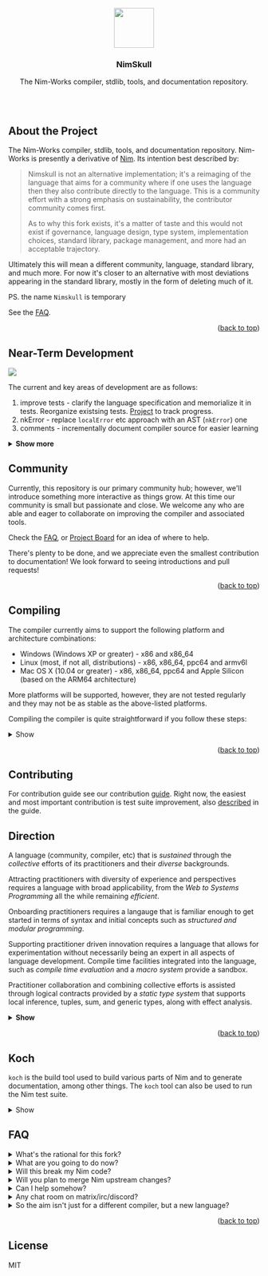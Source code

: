 <div id="top"></div>

<br />

<div align="center">
  <a href="https://github.com/nim-works/nimskull">
    <img src="https://raw.githubusercontent.com/nim-lang/assets/master/Art/logo-crown.png" height="80px"/>
  </a>

  <h3 align="center">NimSkull</h3>
  <p align="center">
    The Nim-Works compiler, stdlib, tools, and documentation repository.
    <br />
    <br />
    <!-- <a href="https://github.com/nim-works/nimskull/issues">Report Bug</a>
    ·
    <a href="https://github.com/nim-works/nimskull/issues">Request Feature</a> -->
  </p>
</div>

<br />

## About the Project

The Nim-Works compiler, stdlib, tools, and documentation repository. Nim-Works
is presently a derivative of [Nim][nim-site]. Its intention best described by:

> Nimskull is not an alternative implementation; it's a reimaging of the language
> that aims for a community where if one uses the language then they also
> contribute directly to the language. This is a community effort with a strong
> emphasis on sustainability, the contributor community comes first.
>
> As to why this fork exists, it's a matter of taste and this would not exist
> if governance, language design, type system, implementation choices, standard
> library, package management, and more had an acceptable trajectory.

Ultimately this will mean a different community, language, standard library,
and much more. For now it's closer to an alternative with most deviations
appearing in the standard library, mostly in the form of deleting much of it.

PS. the name `Nimskull` is temporary

See the [FAQ](#FAQ).

<p align="right">(<a href="#top">back to top</a>)</p>

## Near-Term Development


![](./doc/fixup_roadmap.png)

The current and key areas of development are as follows:
1. improve tests - clarify the language specification and memorialize it in tests.
   Reorganize existsing tests. [Project](https://github.com/nim-works/nimskull/projects/2)
   to track progress.
2. nkError - replace `localError` etc approach with an AST (`nkError`) one
3. comments - incrementally document compiler source for easier learning

<details><summary><b>Show more</b></summary><br />

There are more, the above have been carefully chosen based on the direction of
the language; moreover, their impact is far beyond as described and the
intention is to create a virtuous cycle, examples:

* clarifying the language specification will identify bugs and design flaws that
  in turn will be fixed.
* changes introduced via nkError result in more pure code (`func`) as control-
  flow and effects are no longer intertwined; lead to bug and language
  design fixes due to a broad audit, ease compiler as a library usage for tools

<p align="right">(<a href="#top">back to top</a>)</p>

</details>

## Community

<!-- Join us on [matrix/irc][matrix-channel]! -->

Currently, this repository is our primary community hub; however, we'll introduce something more interactive as things grow. At this time our community is small but
passionate and close. We welcome any who are able and eager to collaborate on improving the compiler and associated tools.

Check the [FAQ](#FAQ), or [Project Board](https://github.com/nim-works/nimskull/projects) for an idea of where to help.

There's plenty to be done, and we appreciate even the smallest contribution to
documentation! We look forward to seeing introductions and pull requests!

<p align="right">(<a href="#top">back to top</a>)</p>

## Compiling

The compiler currently aims to support the following platform and
architecture combinations:

  * Windows (Windows XP or greater) - x86 and x86_64
  * Linux (most, if not all, distributions) - x86, x86_64, ppc64 and armv6l
  * Mac OS X (10.04 or greater) - x86, x86_64, ppc64 and Apple Silicon (based on the ARM64 architecture)

More platforms will be supported, however, they are not tested regularly and they
may not be as stable as the above-listed platforms.

Compiling the compiler is quite straightforward if you follow these steps:

<details>
  <summary>Show</summary>
  <br />

First, the C source of an older version of the compiler is needed to
bootstrap the latest version because the compiler itself is written in the
programming language. Those C sources are available within the
[``nim-lang/csources_v1``][csources-v1-repo] repository.

Next, to build from source you will need:

  * A C compiler such as ``gcc`` 3.x/later or an alternative such as ``clang``,
    ``Visual C++`` or ``Intel C++``. It is recommended to use ``gcc`` 3.x or
    later.
  * Either ``git`` or ``wget`` to download the needed source repositories.
  * The ``build-essential`` package when using ``gcc`` on Ubuntu (and likely
    other distros as well).
  * On Windows MinGW 4.3.0 (GCC 8.10) is the minimum recommended compiler.
  * Nim hosts a known working MinGW distribution:
    * [MinGW32.7z](https://nim-lang.org/download/mingw32.7z)
    * [MinGW64.7z](https://nim-lang.org/download/mingw64.7z)

**Windows Note: Cygwin and similar POSIX runtime environments are not supported.**

Then, if you are on a \*nix system or Windows, the following steps should compile
Nim from source using ``gcc``, ``git``, and the ``koch`` build tool.

**Note: The following commands are for the development version of the compiler.**

First, get the compiler from github:

```
git clone https://github.com/nim-works/nimskull.git
cd nimskull
```

Next, run the appropriate build shell script for your platform:

* `build_all.sh` (Linux, Mac)
* `build_all.bat` (Windows)

Finally, once you have finished the build steps (on Windows, Mac, or Linux) you
should add the ``bin`` directory to your PATH.

</details>

<p align="right">(<a href="#top">back to top</a>)</p>

## Contributing

For contribution guide see our contribution [guide](https://nim-works.github.io/nimskull/contributing.html).
Right now, the easiest and most important contribution is test suite improvement, also 
[described](https://nim-works.github.io/nimskull/contributing.html#writing-or-improving-tests) in the guide.

## Direction

<!-- This is quite a large block of text to have so close to the top; I reckon it should be summarised in a much shorter version with a show more following it -->


A language (community, compiler, etc) that is *sustained* through the
*collective* efforts of its practitioners and their *diverse* backgrounds.

Attracting practitioners with diversity of experience and perspectives
requires a language with broad applicability, from the *Web to Systems*
*Programming* all the while remaining *efficient*.

Onboarding practitioners requires a langauge that is familiar enough to get
started in terms of syntax and initial concepts such as *structured and*
*modular programming*.

Supporting practitioner driven innovation requires a language that allows for
experimentation without necessarily being an expert in all aspects of language
development. Compile time facilities integrated into the language, such as
*compile time evaluation* and a *macro system* provide a sandbox.

Practitioner collaboration and combining collective efforts is assisted through
logical contracts provided by a *static type system* that supports local
inference, tuples, sum, and generic types, along with effect analysis.

<details><summary><b>Show</b></summary>

A language that develops in such a manner is going to encounter what some might
term as 'instability' via numerous backwards-compatibility breaking changes.
We consider this a feature, instead we:
* favour designs (language or API) that are resilient in the face of change
* employ tools that automatically migrate legacy code or assist in migration
* not ossify poor choices and be honest that we can't make such guarantees

Popular languages are maintained through incredible amounts of funding from
various entities; we do not see, nor seek, this happening for us.
Alternatively, there are a number of languages that require unhealthy amounts
of free labour from a few, we're not interested in that either. Instead as is
described this language will focus on practitioners able to affect their tools
and community.

</details>

<p align="right">(<a href="#top">back to top</a>)</p>

## Koch

``koch`` is the build tool used to build various parts of Nim and to generate
documentation, among other things. The ``koch`` tool can also
be used to run the Nim test suite.

<details>
<summary>Show</summary>

You may execute the tests using ``./koch.py tests``. The tests take a while to
run, but you can run a subset of tests by specifying a category (for example
``./koch.py tests cat async``).

For more information on the ``koch`` build tool please see the documentation
within the [doc/koch.rst](doc/koch.rst) file.

<p align="right">(<a href="#top">back to top</a>)</p>

</details>

## FAQ
<details>
<summary class="blue">What's the rational for this fork?</summary>
We love the original vision behind nim-lang; we believe that an element of the
vision was lost. We simply believe a different development process was needed to that which was being used and decided that the best way to see this vision materialize was to enforce that process ourselves.
</details>

<details>
<summary class="blue">What are you going to do now?</summary>
For the moment, please see our [projects board](https://github.com/nim-works/nimskull/projects) and [direction](#direction) for more information. We envisage great things; however, all great things come with time, and we have a large foundation that was never properly solidified.
</details>

<details>
<summary class="blue">Will this break my Nim code?</summary>
Maybe. Many experienced users will know that a lot of current code 'works' because of various hacks, or create hacks themselves to make code work. See <a href="https://github.com/nim-works/nimskull/issues/8">#8</a> and the <a href="https://github.com/nim-works/nimskull#direction">direction</a> for more on this.
</details>

<details>
<summary class="blue">Will you plan to merge Nim upstream changes?</summary>
Generally? No. There will likely be exceptions to this. Our current focus remains on solidifying the foundations before moving forward.
</details>

<details>
<summary class="blue">Can I help somehow?</summary>
Presently we're very interested in people contributing than to growing our community; so if you would like to contribute, a good start is to help the <a href="https://github.com/nim-works/nimskull/projects/2">"language spec as tests" effort which is being led by @haxscramper</a>. If you're willing to drive deeper into the compiler then see the <a href="https://github.com/nim-works/nimskull/projects">"nkError refactor to make the compiler approachable"</a> project.
</details>

<details>
<summary class="blue">Any chat room on matrix/irc/discord?</summary>
Not presently, however this will likely change sometime soon/later
</details>

<details>
<summary class="blue">So the aim isn't just for a different compiler, but a new language?</summary>
For the moment, we are aiming for a more well-defined spec through excessive testing which might lead to slight language changes to make it more correct.
</details>
<p align="right">(<a href="#top">back to top</a>)</p>

## License
MIT

[nim-site]: https://nim-lang.org
[csources-v1-repo]: https://github.com/nim-lang/csources_v1
